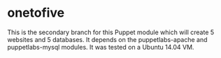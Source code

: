 # onetofive
This is the secondary branch for this Puppet module which will create 5 websites and 5 databases. 
It depends on the puppetlabs-apache and puppetlabs-mysql modules. It was tested on a Ubuntu 14.04 VM.
